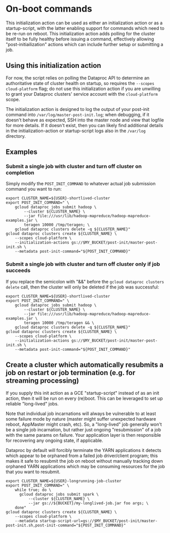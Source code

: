 # On-boot commands

This initialization action can be used as either an initialization action or as a startup-script,
with the latter enabling support for commands which need to be re-run on reboot. This
initialization action adds polling for the cluster itself to be fully healthy before issuing
a command, effectively allowing "post-initiailization" actions which can include further setup
or submitting a job.

## Using this initialization action

For now, the script relies on polling the Dataproc API to determine an authoritative state
of cluster health on startup, so requires the `--scopes cloud-platform` flag; do not use
this initialization action if you are unwilling to grant your Dataproc clusters' service
account with the `cloud-platform` scope.

The initialization action is designed to log the output of your post-init command into
`/var/log/master-post-init.log`; when debugging, if it doesn't behave as expected, SSH
into the master node and view that logfile for more details. If it doesn't exist, then
you can likely find additional details in the initialization-action or startup-script
logs also in the `/var/log` directory.

## Examples

### Submit a single job with cluster and turn off cluster on completion

Simply modify the `POST_INIT_COMMAND` to whatever actual job submission command you want to run:

    export CLUSTER_NAME=${USER}-shortlived-cluster
    export POST_INIT_COMMAND=" \
        gcloud dataproc jobs submit hadoop \
            --cluster ${CLUSTER_NAME} \
            --jar file:///usr/lib/hadoop-mapreduce/hadoop-mapreduce-examples.jar \
            teragen 10000 /tmp/teragen; \
        gcloud dataproc clusters delete -q ${CLUSTER_NAME}"
    gcloud dataproc clusters create ${CLUSTER_NAME} \
        --scopes cloud-platform \
        --initialization-actions gs://$MY_BUCKET/post-init/master-post-init.sh \
        --metadata post-init-command="${POST_INIT_COMMAND}"


### Submit a single job with cluster and turn off cluster only if job succeeds

If you replace the semicolon with "&&" before the `gcloud dataproc clusters delete` call, then
the cluster will only be deleted if the job was successful:

    export CLUSTER_NAME=${USER}-shortlived-cluster
    export POST_INIT_COMMAND=" \
        gcloud dataproc jobs submit hadoop \
            --cluster ${CLUSTER_NAME} \
            --jar file:///usr/lib/hadoop-mapreduce/hadoop-mapreduce-examples.jar \
            teragen 10000 /tmp/teragen && \
        gcloud dataproc clusters delete -q ${CLUSTER_NAME}"
    gcloud dataproc clusters create ${CLUSTER_NAME} \
        --scopes cloud-platform \
        --initialization-actions gs://$MY_BUCKET/post-init/master-post-init.sh \
        --metadata post-init-command="${POST_INIT_COMMAND}"

## Create a cluster which automatically resubmits a job on restart or job termination (e.g. for streaming processing)

If you supply this init action as a GCE "startup-script" instead of as an init action, then it
will be run on every (re)boot. This can be leveraged to set up reliable "long-lived" jobs.

Note that individual job incarnations will always be vulnerable to at least some failure mode
by nature (master might suffer unexpected hardware reboot, AppMaster might crash, etc). So,
a "long-lived" job generally won't be a single job incarnation, but rather just ongoing
"resubmission" of a job with the same params on failure. Your application layer is then
responsible for recovering any ongoing state, if applicable.

Dataproc by default will forcibly terminate the YARN applications it detects which appear
to be orphaned from a failed job driver/client program; this makes it safe to resubmit
the job on reboot without manually tracking down orphaned YARN applications which may be
consuming resources for the job that you want to resubmit.

    export CLUSTER_NAME=${USER}-longrunning-job-cluster
    export POST_INIT_COMMAND=" \
        while true; do \
          gcloud dataproc jobs submit spark \
              --cluster ${CLUSTER_NAME} \
              --jar gs://${BUCKET}/my-longlived-job.jar foo args; \
        done"
    gcloud dataproc clusters create ${CLUSTER_NAME} \
        --scopes cloud-platform \
        --metadata startup-script-url=gs://$MY_BUCKET/post-init/master-post-init.sh,post-init-command="${POST_INIT_COMMAND}"

